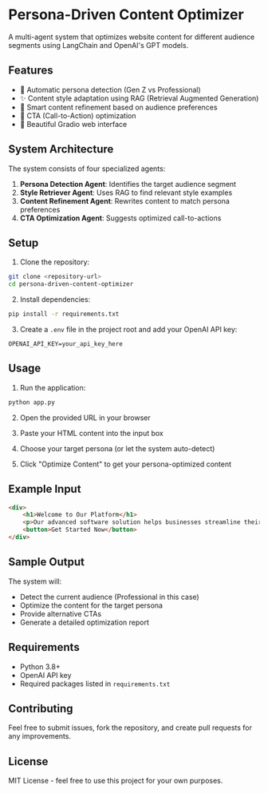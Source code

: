 # Persona-Driven Content Optimizer

A multi-agent system that optimizes website content for different audience segments using LangChain and OpenAI's GPT models.

## Features

- 🎯 Automatic persona detection (Gen Z vs Professional)
- ✨ Content style adaptation using RAG (Retrieval Augmented Generation)
- 🔄 Smart content refinement based on audience preferences
- 📢 CTA (Call-to-Action) optimization
- 🎨 Beautiful Gradio web interface

## System Architecture

The system consists of four specialized agents:

1. **Persona Detection Agent**: Identifies the target audience segment
2. **Style Retriever Agent**: Uses RAG to find relevant style examples
3. **Content Refinement Agent**: Rewrites content to match persona preferences
4. **CTA Optimization Agent**: Suggests optimized call-to-actions

## Setup

1. Clone the repository:
```bash
git clone <repository-url>
cd persona-driven-content-optimizer
```

2. Install dependencies:
```bash
pip install -r requirements.txt
```

3. Create a `.env` file in the project root and add your OpenAI API key:
```
OPENAI_API_KEY=your_api_key_here
```

## Usage

1. Run the application:
```bash
python app.py
```

2. Open the provided URL in your browser

3. Paste your HTML content into the input box

4. Choose your target persona (or let the system auto-detect)

5. Click "Optimize Content" to get your persona-optimized content

## Example Input

```html
<div>
    <h1>Welcome to Our Platform</h1>
    <p>Our advanced software solution helps businesses streamline their operations and increase productivity.</p>
    <button>Get Started Now</button>
</div>
```

## Sample Output

The system will:
- Detect the current audience (Professional in this case)
- Optimize the content for the target persona
- Provide alternative CTAs
- Generate a detailed optimization report

## Requirements

- Python 3.8+
- OpenAI API key
- Required packages listed in `requirements.txt`

## Contributing

Feel free to submit issues, fork the repository, and create pull requests for any improvements.

## License

MIT License - feel free to use this project for your own purposes. 